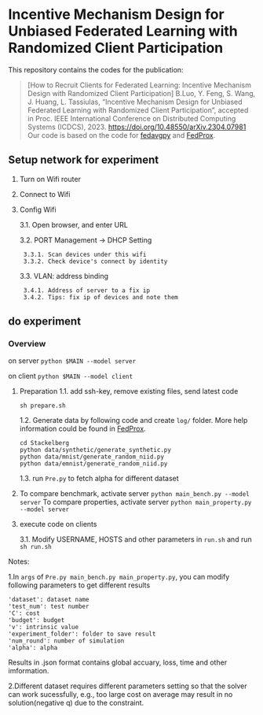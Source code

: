 # Incentive Mechanism Design for Unbiased Federated Learning with Randomized Client Participation

This repository contains the codes for the publication: 
> [How to Recruit Clients for Federated Learning: Incentive Mechanism Design with Randomized Client Participation]
B.Luo, Y. Feng, S. Wang, J. Huang, L. Tassiulas, “Incentive Mechanism Design for Unbiased Federated Learning with Randomized Client Participation”, accepted in Proc. IEEE International Conference on Distributed Computing Systems (ICDCS), 2023. https://doi.org/10.48550/arXiv.2304.07981
Our code is based on the code for [fedavgpy](https://github.com/lx10077/fedavgpy) and [FedProx](https://github.com/litian96/FedProx).


## Setup network for experiment
1. Turn on Wifi router
2. Connect to Wifi
   
3. Config Wifi

    3.1. Open browser, and enter URL

    3.2. PORT Management -> DHCP Setting

        3.3.1. Scan devices under this wifi
        3.3.2. Check device's connect by identity

    3.3. VLAN: address binding
        
        3.4.1. Address of server to a fix ip 
        3.4.2. Tips: fix ip of devices and note them

## do experiment

### Overview
on server
`
python $MAIN --model server
`

on client
`
python $MAIN --model client
`

1. Preparation
    1.1. add ssh-key, remove existing files, send latest code 
    ```
    sh prepare.sh
    ```
    1.2. Generate data by following code and create `log/` folder. More help information could be found in [FedProx](<https://github.com/litian96/FedProx>).

    ```
    cd Stackelberg
    python data/synthetic/generate_synthetic.py
    python data/mnist/generate_random_niid.py
    python data/emnist/generate_random_niid.py
     ``` 
    

    1.3. run `Pre.py` to fetch alpha for different dataset 

2. To compare benchmark, activate server `python main_bench.py --model server`
   To compare properties, activate server  `python main_property.py --model server`
   
3. execute code on clients

    3.1.  Modify USERNAME, HOSTS and other parameters in `run.sh` and run `sh run.sh`

    
Notes:

1.In `args` of `Pre.py main_bench.py main_property.py`, you can modify following parameters to get different results
```
'dataset': dataset name
'test_num': test number
'C': cost
'budget': budget
'v': intrinsic value
'experiment_folder': folder to save result
'num_round': number of simulation
'alpha': alpha
```

Results in .json format contains global accuary, loss, time and other imformation. 

2.Different dataset requires different parameters setting so that the solver can work sucessfully, e.g., too large cost on average may result in no solution(negative q) due to the constraint.    

